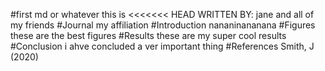 #first md or whatever this is
<<<<<<< HEAD
WRITTEN BY: jane and all of my friends 
#Journal
my affiliation
#Introduction
nananinananana
#Figures
these are the best figures
#Results
these are my super cool results
#Conclusion
i ahve concluded a ver important thing
#References
Smith, J (2020)
